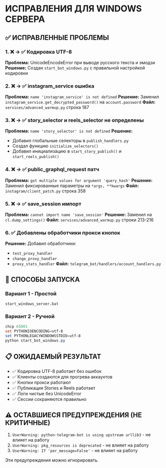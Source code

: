 # ИСПРАВЛЕНИЯ ДЛЯ WINDOWS СЕРВЕРА

## ✅ ИСПРАВЛЕННЫЕ ПРОБЛЕМЫ

### 1. ❌ → ✅ Кодировка UTF-8
**Проблема:** UnicodeEncodeError при выводе русского текста и эмодзи
**Решение:** Создан `start_bot_windows.py` с правильной настройкой кодировки

### 2. ❌ → ✅ instagram_service ошибка
**Проблема:** `name 'instagram_service' is not defined`
**Решение:** Заменил `instagram_service.get_decrypted_password()` на `account.password`
**Файл:** `services/advanced_warmup.py` строка 187

### 3. ❌ → ✅ story_selector и reels_selector не определены
**Проблема:** `name 'story_selector' is not defined`
**Решение:** 
- Добавил глобальные селекторы в `publish_handlers.py`
- Создал функцию `initialize_selectors()`
- Добавил инициализацию в `start_story_publish()` и `start_reels_publish()`

### 4. ❌ → ✅ public_graphql_request патч
**Проблема:** `got multiple values for argument 'query_hash'`
**Решение:** Заменил фиксированные параметры на `*args, **kwargs`
**Файл:** `instagram/client_patch.py` строка 358

### 5. ❌ → ✅ save_session импорт
**Проблема:** `cannot import name 'save_session'`
**Решение:** Заменил на `cl.dump_settings()`
**Файл:** `services/advanced_warmup.py` строки 213-216

### 6. ✅ Добавлены обработчики прокси кнопок
**Решение:** Добавил обработчики:
- `test_proxy_handler`
- `change_proxy_handler` 
- `proxy_stats_handler`
**Файл:** `telegram_bot/handlers/account_handlers.py`

## 🚀 СПОСОБЫ ЗАПУСКА

### Вариант 1 - Простой
```batch
start_windows_server.bat
```

### Вариант 2 - Ручной
```powershell
chcp 65001
set PYTHONIOENCODING=utf-8
set PYTHONLEGACYWINDOWSSTDIO=utf-8
python start_bot_windows.py
```

## 📋 ОЖИДАЕМЫЙ РЕЗУЛЬТАТ

- ✅ Кодировка UTF-8 работает без ошибок
- ✅ Клиенты создаются для прогрева аккаунтов  
- ✅ Кнопки прокси работают
- ✅ Публикация Stories и Reels работает
- ✅ Логи чистые без UnicodeError
- ✅ Сессии сохраняются правильно

## ⚠️ ОСТАВШИЕСЯ ПРЕДУПРЕЖДЕНИЯ (НЕ КРИТИЧНЫЕ)

1. `UserWarning: python-telegram-bot is using upstream urllib3` - не влияет на работу
2. `UserWarning: pkg_resources is deprecated` - не влияет на работу
3. `UserWarning: If 'per_message=False'` - не влияет на работу

Эти предупреждения можно игнорировать. 